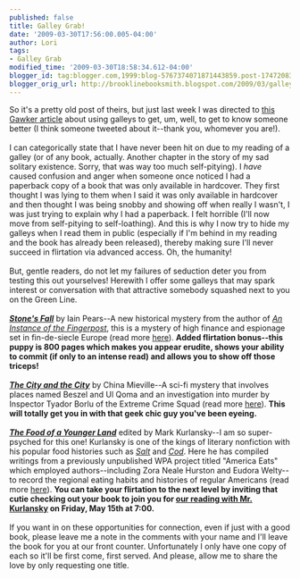 ```yaml
---
published: false
title: Galley Grab!
date: '2009-03-30T17:56:00.005-04:00'
author: Lori
tags:
- Galley Grab
modified_time: '2009-03-30T18:58:34.612-04:00'
blogger_id: tag:blogger.com,1999:blog-5767374071871443859.post-1747208370856844241
blogger_orig_url: http://brooklinebooksmith.blogspot.com/2009/03/galley-grab.html
---
```


So it's a pretty old post of theirs, but just last week I was directed to <a href="http://gawker.com/5017480/getting-laid-with-book-galleys">this Gawker article</a> about using galleys to get, um, well, to get to know someone better (I think someone tweeted about it--thank you, whomever you are!).<br /><br />I can categorically state that I have never been hit on due to my reading of a galley (or of any book, actually. Another chapter in the story of my sad solitary existence. Sorry, that was way too much self-pitying). I <em>have</em> caused confusion and anger when someone once noticed I had a paperback copy of a book that was only available in hardcover. They first thought I was lying to them when I said it was only available in hardcover and then thought I was being snobby and showing off when really I wasn't, I was just trying to explain why I had a paperback. I felt horrible (I'll now move from self-pitying to self-loathing). And this is why I now try to hide my galleys when I read them in public (especially if I'm behind in my reading and the book has already been released), thereby making sure I'll never succeed in flirtation via advanced access. Oh, the humanity!<br /><br />But, gentle readers, do not let my failures of seduction deter you from testing this out yourselves! Herewith I offer some galleys that may spark interest or conversation with that attractive somebody squashed next to you on the Green Line.<br /><br /><strong><em><a href="http://brookline.booksense.com/NASApp/store/Product?s=showproduct&amp;isbn=9780385522847">Stone's Fall</a></em></strong> by Iain Pears--A new historical mystery from the author of <em><a href="http://brookline.booksense.com/NASApp/store/Product?s=showproduct&amp;isbn=9780425167724">An Instance of the Fingerpost</a></em>, this is a mystery of high finance and espionage set in fin-de-siecle Europe (read more <a href="http://brookline.booksense.com/NASApp/store/Product?s=showproduct&amp;isbn=9780385522847">here</a>). **Added flirtation bonus--this puppy is 800 pages which makes you appear erudite, shows your ability to commit (if only to an intense read) and allows you to show off those triceps!**<br /><br /><strong><em><a href="http://brookline.booksense.com/NASApp/store/Product?s=showproduct&amp;isbn=9780345497512">The City and the City</a></em></strong> by China Mieville--A sci-fi mystery that involves places named Beszel and Ul Qoma and an investigation into murder by Inspector Tyador Borlu of the Extreme Crime Squad (read more <a href="http://brookline.booksense.com/NASApp/store/Product?s=showproduct&amp;isbn=9780345497512">here</a>). **This will totally get you in with that geek chic guy you've been eyeing.**<br /><br /><strong><em><a href="http://brookline.booksense.com/NASApp/store/Product?s=showproduct&amp;isbn=9781594488658">The Food of a Younger Land</a></em></strong> edited by Mark Kurlansky--I am so super-psyched for this one! Kurlansky is one of the kings of literary nonfiction with his popular food histories such as <em><a href="http://brookline.booksense.com/NASApp/store/Product?s=showproduct&amp;isbn=9780142001615">Salt</a></em> and <em><a href="http://brookline.booksense.com/NASApp/store/Product?s=showproduct&amp;isbn=9780140275018">Cod</a></em>. Here he has compiled writings from a previously unpublished WPA project titled "America Eats" which employed authors--including Zora Neale Hurston and Eudora Welty--to record the regional eating habits and histories of regular Americans (read more <a href="http://brookline.booksense.com/NASApp/store/Product?s=showproduct&amp;isbn=9781594488658">here</a>). **You can take your flirtation to the next level by inviting that cutie checking out your book to join you for <a href="http://www.brooklinebooksmith.com/Events/MainEvent.html">our reading with Mr. Kurlansky</a> on Friday, May 15th at 7:00.**<br /><br />If you want in on these opportunities for connection, even if just with a good book, please leave me a note in the comments with your name and I'll leave the book for you at our front counter. Unfortunately I only have one copy of each so it'll be first come, first served. And please, allow me to share the love by only requesting one title.